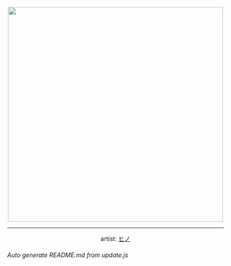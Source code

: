 
<p align="center">
  <img width="500" src="https://nekos.best/api/v2/neko/0627.png">
  <hr/>
  <center>
    artist: <a href="https://www.pixiv.net/en/artworks/94978656">ヒノ</a>
  </center>
</p>


###### Auto generate README.md from update.js

